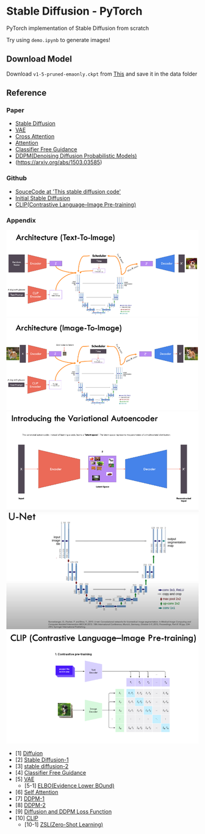 # Stable Diffusion - PyTorch
PyTorch implementation of Stable Diffusion from scratch

Try using `demo.ipynb` to generate images!

## Download Model
Download `v1-5-pruned-emaonly.ckpt` from
[This](https://huggingface.co/runwayml/stable-diffusion-v1-5/tree/main)
and save it in the data folder


## Reference

### Paper
- [Stable Diffusion](https://arxiv.org/abs/2112.10752)
- [VAE](https://arxiv.org/abs/1312.6114)
- [Cross Attention](https://arxiv.org/abs/2103.14899)
- [Attention](https://arxiv.org/abs/1706.03762)
- [Classifier Free Guidance](https://arxiv.org/abs/2207.12598)
- [DDPM(Denoising Diffusion Probabilistic Models)](https://arxiv.org/abs/2006.11239)
- (https://arxiv.org/abs/1503.03585)

### Github
- [SouceCode at 'This stable diffusion code'](https://github.com/hkproj/pytorch-stable-diffusion)
- [Initial Stable Diffusion](https://github.com/CompVis/stable-diffusion)
- [CLIP(Contrastive Language–Image Pre-training)](https://github.com/openai/CLIP)

### Appendix
![Stable Diffusion(Text-To-Image)](images/Text-To-Image.png)
![Stable Diffusion(Image-To-Image)](images/Image-To-Image.png)
![VAE](images/VAE.png)
![U-Net](images/U-Net.png)
![CLIP](images/CLIP.png)



- [1] [Diffuion](https://lilianweng.github.io/posts/2021-07-11-diffusion-models/)
- [2] [Stable Diffusion-1](https://ffighting.net/deep-learning-paper-review/diffusion-model/stable-diffusion/)
- [3] [stable diffusion-2](https://ai-bloger.tistory.com/96)
- [4] [Classifier Free Guidance](https://ffighting.net/deep-learning-paper-review/diffusion-model/classifier-free-guidance/)
- [5] [VAE](https://process-mining.tistory.com/161)
  - [5-1] [ELBO(Evidence Lower BOund)](https://modulabs.co.kr/blog/variational-inference-intro/)
- [6] [Self Attention](https://paperswithcode.com/paper/self-attention-a-better-building-block-for)
- [7] [DDPM-1](https://process-mining.tistory.com/188)
- [8] [DDPM-2](https://ivdevlog.tistory.com/14)
- [9] [Diffusion and DDPM Loss Function](https://xoft.tistory.com/33)
- [10] [CLIP](https://simonezz.tistory.com/88)
  - [10-1] [ZSL(Zero-Shot Learning)](https://deep-learning-study.tistory.com/873)